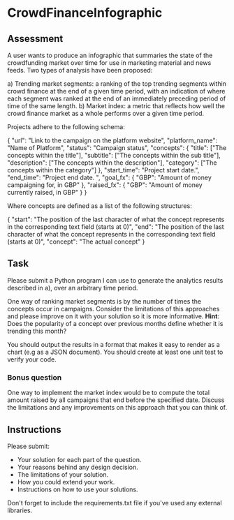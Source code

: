 # CrowdFinanceInfographic

## Assessment

A user wants to produce an infographic that summaries the state of the crowdfunding market over time for use in marketing material and news feeds. Two types of analysis have been proposed:

a) Trending market segments: a ranking of the top trending segments within crowd finance at the end of a given time period, with an indication of where each segment was ranked at the end of an immediately preceding period of time of the same length.
b) Market index: a metric that reflects how well the crowd finance market as a whole performs over a given time period.

Projects adhere to the following schema:

{
	"url": "Link to the campaign on the platform website",
	"platform_name": "Name of Platform",
	"status": "Campaign status",
	"concepts": {
	   "title": ["The concepts within the title"],
	   "subtitle": ["The concepts within the sub title"],
	   "description": ["The concepts within the description"],
	   "category": ["The concepts within the category"]
	 },
	 "start_time": "Project start date.",
	 "end_time": "Project end date. ",
	 "goal_fx": {
		"GBP": "Amount of money campaigning for, in GBP"
	 },
	 "raised_fx": {
		"GBP": "Amount of money currently raised, in GBP"
	 }
}

Where concepts are defined as a list of the following structures:

{
   "start": "The position of the last character of what the concept represents in the corresponding text field (starts at 0)",
   "end": "The position of the last character of what the concept represents in the corresponding text field (starts at 0)",
   "concept": "The actual concept"
}

## Task

Please submit a Python program I can use to generate the analytics results described in a), over an arbitrary time period.

One way of ranking market segments is by the number of times the concepts occur in campaigns. Consider the limitations of this approaches and please improve on it with your solution so it is more informative. __Hint__: Does the popularity of a concept over previous months define whether it is trending this month?

You should output the results in a format that makes it easy to render as a chart (e.g as a JSON document). You should create at least one unit test to verify your code.

### Bonus question
One way to implement the market index would be to compute the total amount raised by all campaigns that end before the specified date. Discuss the limitations and any improvements on this approach that you can think of.

## Instructions

Please submit:

- Your solution for each part of the question.
- Your reasons behind any design decision.
- The limitations of your solution.
- How you could extend your work.
- Instructions on how to use your solutions.

Don't forget to include the requirements.txt file if you've used any external libraries.
